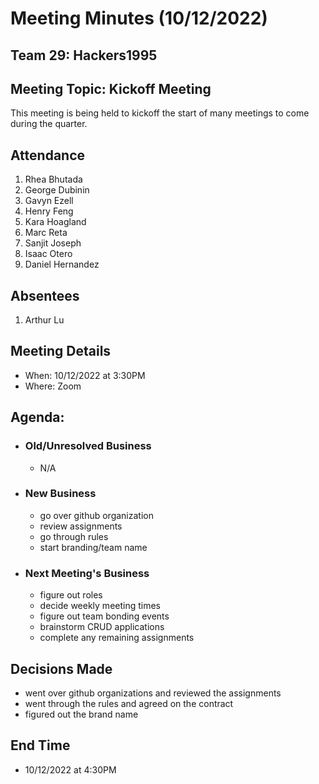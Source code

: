 # Meeting Minutes (10/12/2022)

## Team 29: Hackers1995

## Meeting Topic: Kickoff Meeting

This meeting is being held to kickoff the start of many meetings to come during the quarter.

## Attendance

1. Rhea Bhutada
2. George Dubinin
3. Gavyn Ezell
4. Henry Feng
5. Kara Hoagland
6. Marc Reta
7. Sanjit Joseph
8. Isaac Otero
9. Daniel Hernandez

## Absentees

1. Arthur Lu

## Meeting Details

-   When: 10/12/2022 at 3:30PM
-   Where: Zoom

## Agenda:

-   ### Old/Unresolved Business
    -   N/A
-   ### New Business
    -   go over github organization
    -   review assignments
    -   go through rules
    -   start branding/team name
-   ### Next Meeting's Business
    -   figure out roles
    -   decide weekly meeting times
    -   figure out team bonding events
    -   brainstorm CRUD applications
    -   complete any remaining assignments

## Decisions Made

-   went over github organizations and reviewed the assignments
-   went through the rules and agreed on the contract
-   figured out the brand name

## End Time

-   10/12/2022 at 4:30PM
